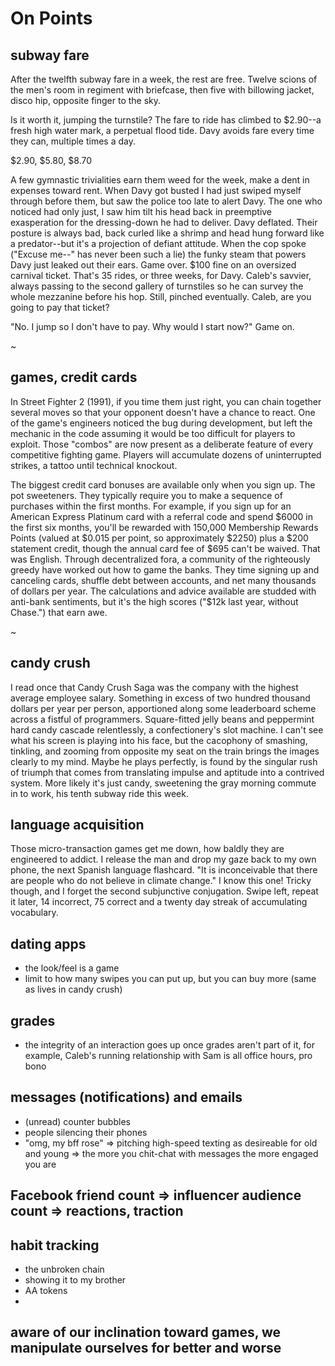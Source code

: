 # On Points

## subway fare

After the twelfth subway fare in a week, the rest are free. Twelve scions of the men's room in regiment with briefcase, then five with billowing jacket, disco hip, opposite finger to the sky.

Is it worth it, jumping the turnstile? The fare to ride has climbed to $2.90--a fresh high water mark, a perpetual flood tide. Davy avoids fare every time they can, multiple times a day.

$2.90, $5.80, $8.70

A few gymnastic trivialities earn them weed for the week, make a dent in expenses toward rent. When Davy got busted I had just swiped myself through before them, but saw the police too late to alert Davy. The one who noticed had only just, I saw him tilt his head back in preemptive exasperation for the dressing-down he had to deliver. Davy deflated. Their posture is always bad, back curled like a shrimp and head hung forward like a predator--but it's a projection of defiant attitude. When the cop spoke ("Excuse me--" has never been such a lie) the funky steam that powers Davy just leaked out their ears. Game over. $100 fine on an oversized carnival ticket. That's 35 rides, or three weeks, for Davy. Caleb's savvier, always passing to the second gallery of turnstiles so he can survey the whole mezzanine before his hop. Still, pinched eventually. Caleb, are you going to pay that ticket?

"No. I jump so I don't have to pay. Why would I start now?" Game on.

~

## games, credit cards

In Street Fighter 2 (1991), if you time them just right, you can chain together several moves so that your opponent doesn't have a chance to react. One of the game's engineers noticed the bug during development, but left the mechanic in the code assuming it would be too difficult for players to exploit. Those "combos" are now present as a deliberate feature of every competitive fighting game. Players will accumulate dozens of uninterrupted strikes, a tattoo until technical knockout.

The biggest credit card bonuses are available only when you sign up. The pot sweeteners. They typically require you to make a sequence of purchases within the first months. For example, if you sign up for an American Express Platinum card with a referral code and spend $6000 in the first six months, you'll be rewarded with 150,000 Membership Rewards Points (valued at $0.015 per point, so approximately $2250) plus a $200 statement credit, though the annual card fee of $695 can't be waived. That was English. Through decentralized fora, a community of the righteously greedy have worked out how to game the banks. They time signing up and canceling cards, shuffle debt between accounts, and net many thousands of dollars per year. The calculations and advice available are studded with anti-bank sentiments, but it's the high scores ("$12k last year, without Chase.") that earn awe.

~

## candy crush

I read once that Candy Crush Saga was the company with the highest average employee salary. Something in excess of two hundred thousand dollars per year per person, apportioned along some leaderboard scheme across a fistful of programmers. Square-fitted jelly beans and peppermint hard candy cascade relentlessly, a confectionery's slot machine. I can't see what his screen is playing into his face, but the cacophony of smashing, tinkling, and zooming from opposite my seat on the train brings the images clearly to my mind. Maybe he plays perfectly, is found by the singular rush of triumph that comes from translating impulse and aptitude into a contrived system. More likely it's just candy, sweetening the gray morning commute in to work, his tenth subway ride this week.

## language acquisition

Those micro-transaction games get me down, how baldly they are engineered to addict. I release the man and drop my gaze back to my own phone, the next Spanish language flashcard. "It is inconceivable that there are people who do not believe in climate change." I know this one! Tricky though, and I forget the second subjunctive conjugation. Swipe left, repeat it later, 14 incorrect, 75 correct and a twenty day streak of accumulating vocabulary.

## dating apps
+ the look/feel is a game
+ limit to how many swipes you can put up, but you can buy more (same as lives in candy crush)

## grades
+ the integrity of an interaction goes up once grades aren't part of it, for example, Caleb's running relationship with Sam is all office hours, pro bono

## messages (notifications) and emails
+ (unread) counter bubbles
+ people silencing their phones
+ "omg, my bff rose" => pitching high-speed texting as desireable for old and young => the more you chit-chat with messages the more engaged you are

## Facebook friend count => influencer audience count => reactions, traction

## habit tracking
+ the unbroken chain
+ showing it to my brother
+ AA tokens
+ 

## aware of our inclination toward games, we manipulate ourselves for better and worse


